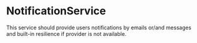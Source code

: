 # NotificationService
This service should  provide users  notifications by emails or/and messages and built-in resilience if provider is not available.

